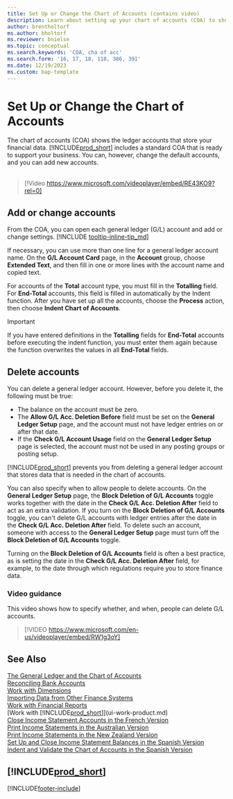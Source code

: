 ```yaml
---
title: Set Up or Change the Chart of Accounts (contains video)
description: Learn about setting up your chart of accounts (COA) to show the ledger accounts that store your financial data.
author: brentholtorf
ms.author: bholtorf
ms.reviewer: bnielse
ms.topic: conceptual
ms.search.keywords: 'COA, cha of acc'
ms.search.form: '16, 17, 18, 118, 386, 391'
ms.date: 12/19/2023
ms.custom: bap-template
---
```

# <a name="set-up-or-change-the-chart-of-accounts"></a>Set Up or Change the Chart of Accounts

The chart of accounts (COA) shows the ledger accounts that store your financial data. [!INCLUDE[prod_short](includes/prod_short.md)] includes a standard COA that is ready to support your business. You can, however, change the default accounts, and you can add new accounts.
<br><br>  

> [!Video https://www.microsoft.com/videoplayer/embed/RE43KO9?rel=0]

## <a name="add-or-change-accounts"></a>Add or change accounts

From the COA, you can open each general ledger (G/L) account and add or change settings. [!INCLUDE [tooltip-inline-tip_md](includes/tooltip-inline-tip_md.md)] 

If necessary, you can use more than one line for a general ledger account name. On the **G/L Account Card** page, in the **Account** group, choose **Extended Text**, and then fill in one or more lines with the account name and copied text.  

For accounts of the **Total** account type, you must fill in the **Totalling** field. For **End-Total** accounts, this field is filled in automatically by the Indent function. After you have set up all the accounts, choose the **Process** action, then choose **Indent Chart of Accounts**.  

> [!IMPORTANT]
> If you have entered definitions in the **Totalling** fields for **End-Total** accounts before executing the indent function, you must enter them again because the function overwrites the values in all **End-Total** fields.

## <a name="delete-accounts"></a>Delete accounts

You can delete a general ledger account. However, before you delete it, the following must be true:  

* The balance on the account must be zero.  
* The **Allow G/L Acc. Deletion Before** field must be set on the **General Ledger Setup** page, and the account must not have ledger entries on or after that date.  
* If the **Check G/L Account Usage** field on the **General Ledger Setup** page is selected, the account must not be used in any posting groups or posting setup.  

[!INCLUDE[prod_short](includes/prod_short.md)] prevents you from deleting a general ledger account that stores data that is needed in the chart of accounts.  

You can also specify when to allow people to delete accounts. On the **General Ledger Setup** page, the **Block Deletion of G/L Accounts** toggle works together with the date in the **Check G/L Acc. Deletion After** field to act as an extra validation. If you turn on the **Block Deletion of G/L Accounts** toggle, you can't delete G/L accounts with ledger entries after the date in the **Check G/L Acc. Deletion After** field. To delete such an account, someone with access to the **General Ledger Setup** page must turn off the **Block Deletion of G/L Accounts** toggle.  

Turning on the **Block Deletion of G/L Accounts** field is often a best practice, as is setting the date in the **Check G/L Acc. Deletion After** field, for example, to the date through which regulations require you to store finance data.  

### <a name="video-guidance"></a>Video guidance

This video shows how to specify whether, and when, people can delete G/L accounts.

>[!VIDEO https://www.microsoft.com/en-us/videoplayer/embed/RW1g3oY]

## <a name="see-also"></a>See Also

[The General Ledger and the Chart of Accounts](finance-general-ledger.md)  
[Reconciling Bank Accounts](bank-manage-bank-accounts.md)  
[Work with Dimensions](finance-dimensions.md)  
[Importing Data from Other Finance Systems](across-import-data-configuration-packages.md)  
[Work with Financial Reports](bi-how-work-account-schedule.md)  
[Work with [!INCLUDE[prod_short](includes/prod_short.md)]](ui-work-product.md)  
[Close Income Statement Accounts in the French Version](LocalFunctionality/France/how-to-close-income-statement-accounts.md)  
[Print Income Statements in the Australian Version](LocalFunctionality/Australia/how-to-print-income-statements.md)  
[Print Income Statements in the New Zealand Version](LocalFunctionality/NewZealand/how-to-print-income-statements.md)  
[Set Up and Close Income Statement Balances in the Spanish Version](LocalFunctionality/Spain/how-to-set-up-and-close-income-statement-balances.md)  
[Indent and Validate the Chart of Accounts in the Spanish Version](LocalFunctionality/Spain/how-to-indent-and-validate-chart-of-accounts.md)  

## [!INCLUDE[prod_short](includes/free_trial_md.md)]

[!INCLUDE[footer-include](includes/footer-banner.md)]
